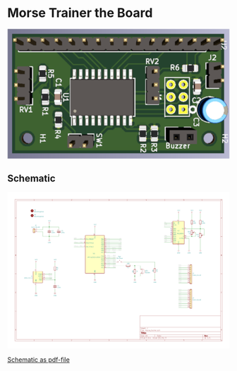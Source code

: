 # Morse Trainer the Board

![morse_tariner_kicad_3D](images/morse_trainer.png)

## Schematic

![morse_tariner_sch](images/morse_trainer_sch.png)

[Schematic as pdf-file](images/morse_trainer_sch.pdf)



